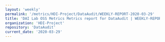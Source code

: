 ```yaml
---
layout: 'weekly'
permalink: '/metrics/HDI-Project/DataAudit/WEEKLY-REPORT-2020-03-29'
title: 'DAI Lab OSS Metrics Metrics report for DataAudit | WEEKLY-REPORT-2020-03-29'
organization: 'HDI-Project'
repository: 'DataAudit'
current_date: '2020-03-29'
---
```

